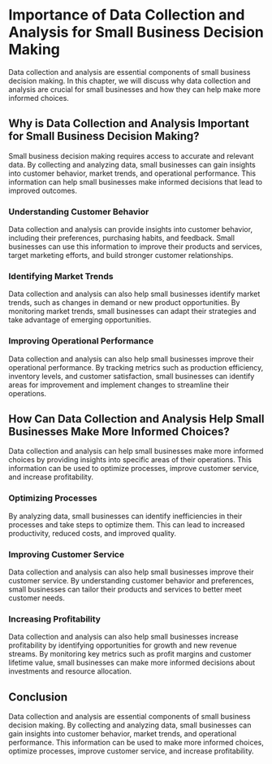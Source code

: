 Importance of Data Collection and Analysis for Small Business Decision Making
===============================================================================================================================

Data collection and analysis are essential components of small business decision making. In this chapter, we will discuss why data collection and analysis are crucial for small businesses and how they can help make more informed choices.

Why is Data Collection and Analysis Important for Small Business Decision Making?
---------------------------------------------------------------------------------

Small business decision making requires access to accurate and relevant data. By collecting and analyzing data, small businesses can gain insights into customer behavior, market trends, and operational performance. This information can help small businesses make informed decisions that lead to improved outcomes.

### Understanding Customer Behavior

Data collection and analysis can provide insights into customer behavior, including their preferences, purchasing habits, and feedback. Small businesses can use this information to improve their products and services, target marketing efforts, and build stronger customer relationships.

### Identifying Market Trends

Data collection and analysis can also help small businesses identify market trends, such as changes in demand or new product opportunities. By monitoring market trends, small businesses can adapt their strategies and take advantage of emerging opportunities.

### Improving Operational Performance

Data collection and analysis can also help small businesses improve their operational performance. By tracking metrics such as production efficiency, inventory levels, and customer satisfaction, small businesses can identify areas for improvement and implement changes to streamline their operations.

How Can Data Collection and Analysis Help Small Businesses Make More Informed Choices?
--------------------------------------------------------------------------------------

Data collection and analysis can help small businesses make more informed choices by providing insights into specific areas of their operations. This information can be used to optimize processes, improve customer service, and increase profitability.

### Optimizing Processes

By analyzing data, small businesses can identify inefficiencies in their processes and take steps to optimize them. This can lead to increased productivity, reduced costs, and improved quality.

### Improving Customer Service

Data collection and analysis can also help small businesses improve their customer service. By understanding customer behavior and preferences, small businesses can tailor their products and services to better meet customer needs.

### Increasing Profitability

Data collection and analysis can also help small businesses increase profitability by identifying opportunities for growth and new revenue streams. By monitoring key metrics such as profit margins and customer lifetime value, small businesses can make more informed decisions about investments and resource allocation.

Conclusion
----------

Data collection and analysis are essential components of small business decision making. By collecting and analyzing data, small businesses can gain insights into customer behavior, market trends, and operational performance. This information can be used to make more informed choices, optimize processes, improve customer service, and increase profitability.
